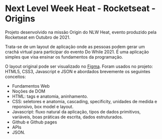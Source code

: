 # Next Level Week Heat - Rocketseat - Origins
Projeto desenvolvido na missão Origin do NLW Heat, evento produzido pela Rocketseat em Outubro de 2021.

Trata-se de um layout de aplicação onde as pessoas podem gerar um crachá virtual para participar do evento Do While 2021. É uma aplicação simples que visa ensinar os fundamentos da programação.

O layout original pode ser visualizado no <a target="_" href="https://www.figma.com/community/file/1031698737363668691">Figma</a>. Foram usados no projeto: HTML5, CSS3, Javascript e JSON e abordados brevemente os seguintes conceitos:
<ul>
    <li>Fundamentos Web</li>
    <li>Noções de DOM</li>
    <li>HTML: tags e anatomia, aninhamento.</li>
    <li>CSS: seletores e anatomia, cascading, specificity, unidades de medida e reponsivo, box model e layout.</li>
    <li>Javascript: fluxo natural da aplicação, tipos de dados primitivos, variáveis, boas práticas de escrita, dados estruturados.</li>
    <li>Github e Github pages</li>
    <li>APIs</li>
    <li>JSON.</li>
</ul>





